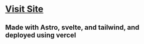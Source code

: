 # [Visit Site](joemmalatesta.com)

## Made with Astro, svelte, and tailwind, and deployed using vercel
